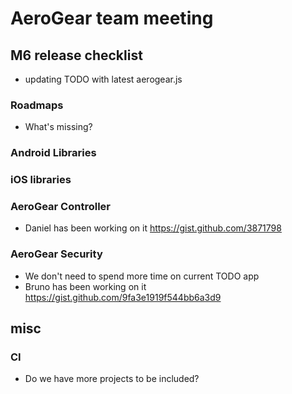 # AeroGear team meeting

## M6 release checklist
- updating TODO with latest aerogear.js

### Roadmaps
- What's missing?

### Android Libraries

### iOS libraries

### AeroGear Controller
- Daniel has been working on it https://gist.github.com/3871798

### AeroGear Security
- We don't need to spend more time on current TODO app
- Bruno has been working on it https://gist.github.com/9fa3e1919f544bb6a3d9

## misc

### CI

- Do we have more projects to be included?

